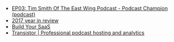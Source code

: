 -   [EP03: Tim Smith Of The East Wing Podcast - Podcast Champion (podcast)](https://player.fm/series/podcast-champion/ep03-tim-smith-of-the-east-wing-podcast)
-   [2017 year in review](https://justinjackson.ca/2017-review/)
-   [Build Your SaaS](https://saas.transistor.fm/)
-   [Transistor | Professional podcast hosting and analytics](https://transistor.fm/)